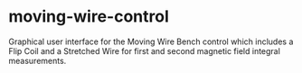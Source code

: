 # moving-wire-control
Graphical user interface for the Moving Wire Bench control which includes a Flip
Coil and a Stretched Wire for first and second magnetic field integral
measurements.
